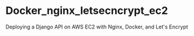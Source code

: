 # Docker_nginx_letsecncrypt_ec2
Deploying a Django API on AWS EC2 with Nginx, Docker, and Let's Encrypt
